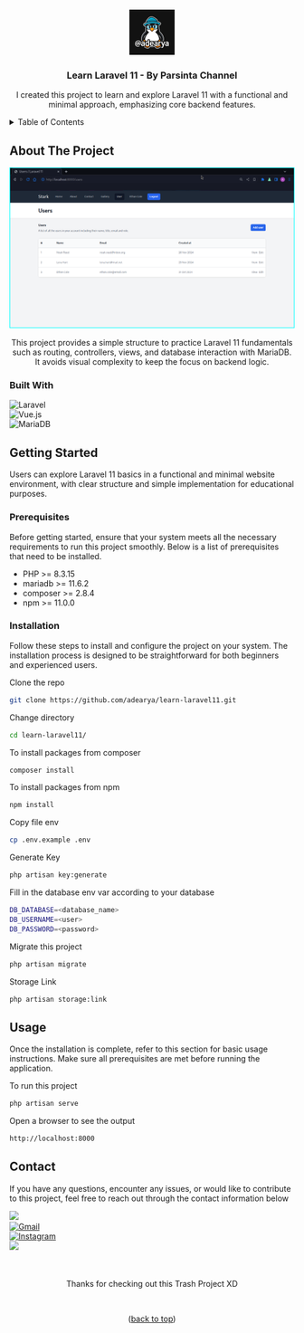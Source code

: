 <a name="readme-top"></a>

<!-- learn-laravel11 -->
<br />

<div align="center">

<img src="https://raw.githubusercontent.com/adearya/learn-laravel11/HEAD/raw/images/github_user_logo.jpeg" alt="Github User Logo" width="80" height="80">

<h3 align="center">Learn Laravel 11 - By Parsinta Channel</h3>
    <p align="center">
        I created this project to learn and explore Laravel 11 with a functional and minimal approach, emphasizing core backend features.
    </p>
</div>

<!-- TABLE OF CONTENTS -->
<details>
    <summary>Table of Contents</summary>
    <ol>
        <li>
            <a href="#about-the-project">About The Project</a>
            <ul>
                <li><a href="#built-with">Built With</a></li>
            </ul>
        </li>
        <li>
            <a href="#getting-started">Getting Started</a>
            <ul>
                <li><a href="#prerequisites">Prerequisites</a></li>
                <li><a href="#installation">Installation</a></li>
            </ul>
        </li>
        <li><a href="#usage">Usage</a></li>
        <li><a href="#contact">Contact</a></li>
    </ol>
</details>


## About The Project

![App Screenshot](https://raw.githubusercontent.com/adearya/learn-laravel11/HEAD/raw/images/desktop_screenshot.png)

<p align="center">
    This project provides a simple structure to practice Laravel 11 fundamentals such as routing, controllers, views, and database interaction with MariaDB. It avoids visual complexity to keep the focus on backend logic.
</p>

### Built With
![Laravel](https://img.shields.io/badge/Laravel-%23FF2D20.svg?logo=laravel&logoColor=white&style=for-the-badge) <br />
![Vue.js](https://img.shields.io/badge/Vue.js-4FC08D?logo=vuedotjs&logoColor=fff&style=for-the-badge) <br />
![MariaDB](https://img.shields.io/badge/MariaDB-003545?logo=mariadb&logoColor=white&style=for-the-badge) <br />
<!-- add_built_with -->


## Getting Started

<p>
    Users can explore Laravel 11 basics in a functional and minimal website environment, with clear structure and simple implementation for educational purposes.
</p>

### Prerequisites
<p>Before getting started, ensure that your system meets all the necessary requirements to run this project smoothly. Below is a list of prerequisites that need to be installed.</p>

<ul>
    <li>PHP >= 8.3.15</li>
    <li>mariadb >= 11.6.2</li>
    <li>composer >= 2.8.4</li>
    <li>npm >= 11.0.0</li>
    <!-- add_prerequisites -->
</ul>

### Installation
<p>Follow these steps to install and configure the project on your system. The installation process is designed to be straightforward for both beginners and experienced users.</p>

Clone the repo
```sh
git clone https://github.com/adearya/learn-laravel11.git
```
Change directory
```sh
cd learn-laravel11/
```
To install packages from composer
```sh
composer install
```
To install packages from npm
```sh
npm install
```
Copy file env
```sh
cp .env.example .env
```
Generate Key
```sh
php artisan key:generate
```
Fill in the database env var according to your database
```sh
DB_DATABASE=<database_name>
DB_USERNAME=<user>
DB_PASSWORD=<password>
```
Migrate this project
```sh
php artisan migrate
```
Storage Link
```sh
php artisan storage:link
```
<!-- add_installation -->


## Usage

<p>Once the installation is complete, refer to this section for basic usage instructions. Make sure all prerequisites are met before running the application.</p>


To run this project
```sh
php artisan serve
```
Open a browser to see the output
```sh
http://localhost:8000
```
<!-- add_usage -->


## Contact

<p>If you have any questions, encounter any issues, or would like to contribute to this project, feel free to reach out through the contact information below</p>

<div>
    <a href="https://linkedin.com/in/ade-arya-bimantara">
        <img src="https://img.shields.io/badge/linkedin-%230077B5.svg?style=for-the-badge&logo=linkedin&logoColor=white">
    </a>
</div>
<div>
    <a href="mailto:ade.aryabimantara@gmail.com">
        <img src="https://img.shields.io/badge/Gmail-D14836?style=for-the-badge&logo=gmail&logoColor=white" alt="Gmail" />
    </a>
</div>
<div>
    <a href="https://www.instagram.com/adearyabmtra">
        <img src="https://img.shields.io/badge/Instagram-%23E4405F.svg?style=for-the-badge&logo=Instagram&logoColor=white" alt="Instagram" />
    </a>
</div>
<div>
    <a href="https://t.me/adearyabimantara">
        <img src="https://img.shields.io/badge/Telegram-2CA5E0?style=for-the-badge&logo=telegram&logoColor=white">
    </a>
</div>

<br />
<br />

<p align="center">Thanks for checking out this Trash Project XD</p>

<br />

<p align="center">(<a href="#readme-top">back to top</a>)</p>
